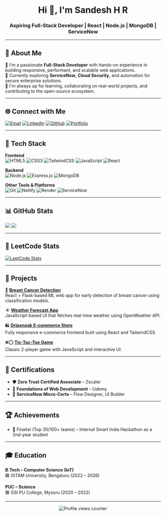 <h1 align="center">Hi 👋, I'm Sandesh H R</h1>
<h3 align="center">Aspiring Full-Stack Developer | React | Node.js | MongoDB | ServiceNow</h3>

---

## 💫 About Me
🔹 I'm a passionate **Full-Stack Developer** with hands-on experience in building responsive, performant, and scalable web applications.<br>
🔹 Currently exploring **ServiceNow**, **Cloud Security**, and automation for secure enterprise solutions.<br>
🔹 I'm always up for learning, collaborating on real-world projects, and contributing to the open-source ecosystem.

---

## 🌐 Connect with Me
[![Email](https://img.shields.io/badge/Email-D14836?style=flat&logo=gmail&logoColor=white)](mailto:sandeshhr334@gmail.com) 
[![LinkedIn](https://img.shields.io/badge/LinkedIn-blue?style=flat&logo=linkedin)](https://linkedin.com/in/sandesh-hr-32262a220)
[![GitHub](https://img.shields.io/badge/GitHub-000?style=flat&logo=github)](https://github.com/sandy334)
[![Portfolio](https://img.shields.io/badge/Portfolio-%23FF5722?style=flat&logo=Firefox&logoColor=white)](https://sandeshportfoliofrontend.netlify.app)

---

## 🧰 Tech Stack

**Frontend**  
![HTML5](https://img.shields.io/badge/html5-%23E34F26.svg?style=flat&logo=html5&logoColor=white)
![CSS3](https://img.shields.io/badge/css3-%231572B6.svg?style=flat&logo=css3&logoColor=white)
![TailwindCSS](https://img.shields.io/badge/tailwindcss-%2338B2AC.svg?style=flat&logo=tailwind-css&logoColor=white)
![JavaScript](https://img.shields.io/badge/javascript-%23323330.svg?style=flat&logo=javascript&logoColor=%23F7DF1E)
![React](https://img.shields.io/badge/react-%2320232a.svg?style=flat&logo=react&logoColor=%2361DAFB)

**Backend**  
![Node.js](https://img.shields.io/badge/node.js-339933?style=flat&logo=nodedotjs&logoColor=white)
![Express.js](https://img.shields.io/badge/express.js-%23404d59.svg?style=flat&logo=express&logoColor=white)
![MongoDB](https://img.shields.io/badge/mongodb-%234ea94b.svg?style=flat&logo=mongodb&logoColor=white)

**Other Tools & Platforms**  
![Git](https://img.shields.io/badge/git-%23F05033.svg?style=flat&logo=git&logoColor=white)
![Netlify](https://img.shields.io/badge/netlify-%23000000.svg?style=flat&logo=netlify&logoColor=white)
![Render](https://img.shields.io/badge/render-%23202b3c.svg?style=flat&logo=render&logoColor=white)
![ServiceNow](https://img.shields.io/badge/ServiceNow-00c300?style=flat&logo=servicenow&logoColor=white)

---

## 📊 GitHub Stats
![](https://github-readme-stats.vercel.app/api?username=sandy334&theme=tokyonight&hide_border=false&include_all_commits=true&count_private=true)
![](https://nirzak-streak-stats.vercel.app/?user=sandy334&theme=tokyonight&hide_border=false)

---

## 🧠 LeetCode Stats
[![LeetCode Stats](https://leetcard.jacoblin.cool/sandy_3_3_4?ext=heatmap)](https://leetcode.com/u/sandy_3_3_4/)

---

## 🌟 Projects

🔬 [**Breast Cancer Detection**](https://breast-cancer-prediction-detection.onrender.com/)  
React + Flask-based ML web app for early detection of breast cancer using classification models.

☀️ [**Weather Forecast App**](https://65e0c9f92724210c1ad8b744--curious-kitten-a0bb67.netlify.app/)  
JavaScript-based UI that fetches real-time weather using OpenWeather API.

🛍️ [**Dripsneak E-commerce Store**](https://6638ff4c861482f97b4e0406--resilient-cendol-5ee238.netlify.app/)  
Fully responsive e-commerce frontend built using React and TailwindCSS.

❌⭕ [**Tic-Tac-Toe Game**](https://65e0ce03e014d50c5664a8dc--jade-croissant-d76022.netlify.app/)  
Classic 2-player game with JavaScript and interactive UI.

---

## 📜 Certifications
- 🛡️ **Zero Trust Certified Associate** – Zscaler  
- 🧠 **Foundations of Web Development** – Udemy  
- 🔧 **ServiceNow Micro-Certs** – Flow Designer, UI Builder

---

## 🏆 Achievements
- 🥇 Finalist (Top 30/100+ teams) – Internal Smart India Hackathon as a 2nd-year student

---

## 🎓 Education
**B.Tech – Computer Science (IoT)**  
🟦 GITAM University, Bengaluru (2022 – 2026)

**PUC – Science**  
🟩 GSI PU College, Mysuru (2020 – 2022)

---

<p align="center">
  <img src="https://visitcount.itsvg.in/api?id=sandy334&icon=0&color=0" alt="Profile views counter"/>
</p>

<!-- 🚀 Built with ❤️ by Sandesh using markdown magic ✨ -->
